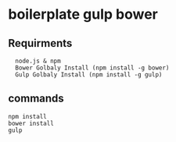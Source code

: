 # boilerplate gulp bower

## Requirments
```
  node.js & npm
  Bower Golbaly Install (npm install -g bower)
  Gulp Golbaly Install (npm install -g gulp)
```  
    
## commands
```
npm install
bower install
gulp
```
